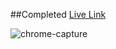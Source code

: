 ##Completed
[Live Link](https://groceryitem.netlify.app/)


![chrome-capture](https://user-images.githubusercontent.com/57871796/154231877-f728e00e-ac5d-4379-9864-9bc6a932aec1.gif)
